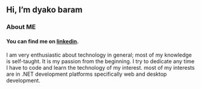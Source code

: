 ## Hi, I’m dyako baram
### About ME
#### You can find me on [linkedin][2].
I am very enthusiastic about technology in general; most of my knowledge is self-taught. It is my passion from the beginning.
I try to dedicate any time I have to code and learn the technology of my interest.
most of my interests are in .NET development platforms specifically web and desktop development.

[2]: https://www.linkedin.com/in/dyako-baram-b0086420a/

